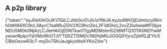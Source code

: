 ## A p2p library


{"token":"eyJ0eXAiOiJKV1QiLCJhbGciOiJIUzI1NiJ9.eyJzdWIiOjEsImlzcyI6Imh0dHA6XC9cL3AycC1saWIuZGV2XC9hcGlcL2F1dGhcL2xvZ2luIiwiaWF0IjoxNDU5MDk0NjAzLCJleHAiOjE0NTkwOTgyMDMsIm5iZiI6MTQ1OTA5NDYwMywianRpIjoiYjk5MzRhOTJiYTQ5ZTI5MDc1NDhjMGJiOGQ5YjcxZjAifQ.jEYlc5CBlsOxxwR3c7-myDv7ShiJaJgkyoNoXYKnZdw"}